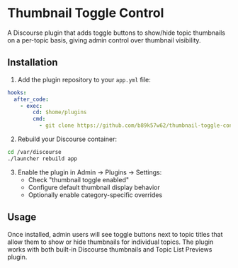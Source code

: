 # Thumbnail Toggle Control

A Discourse plugin that adds toggle buttons to show/hide topic thumbnails on a per-topic basis, giving admin control over thumbnail visibility.

## Installation

1. Add the plugin repository to your `app.yml` file:

```yaml
hooks:
  after_code:
    - exec:
        cd: $home/plugins
        cmd:
          - git clone https://github.com/b89k57w62/thumbnail-toggle-control.git
```

2. Rebuild your Discourse container:

```bash
cd /var/discourse
./launcher rebuild app
```

3. Enable the plugin in Admin → Plugins → Settings:
   - Check "thumbnail toggle enabled"
   - Configure default thumbnail display behavior
   - Optionally enable category-specific overrides

## Usage

Once installed, admin users will see toggle buttons next to topic titles that allow them to show or hide thumbnails for individual topics. The plugin works with both built-in Discourse thumbnails and Topic List Previews plugin. 